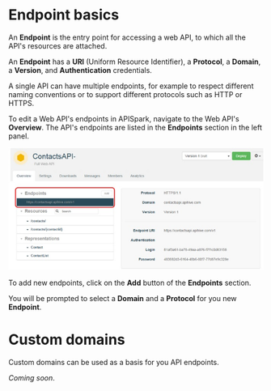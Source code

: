 
# Endpoint basics

An **Endpoint** is the entry point for accessing a web API, to which all the API's resources are attached.

An **Endpoint** has a **URI** (Uniform Resource Identifier), a **Protocol**, a **Domain**, a **Version**, and **Authentication** credentials.

A single API can have multiple endpoints, for example to respect different naming conventions or to support different protocols such as HTTP or HTTPS.

To edit a Web API's endpoints in APISpark, navigate to the Web API's **Overview**. The API's endpoints are listed in the **Endpoints** section in the left panel.

![Endpoints section](images/04.jpg "Endpoints section")

To add new endpoints, click on the **Add** button of the **Endpoints** section.

You will be prompted to select a **Domain** and a **Protocol** for you new **Endpoint**.

# Custom domains

Custom domains can be used as a basis for you API endpoints.

*Coming soon*.

